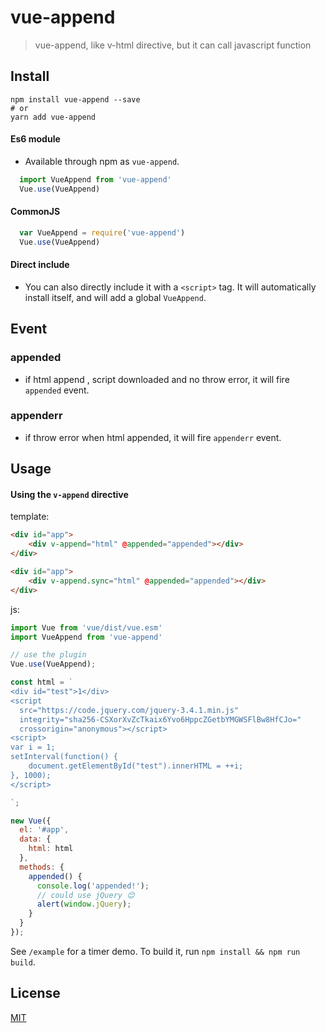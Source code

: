 # vue-append

> vue-append, like v-html directive, but it can call javascript function

## Install

```
npm install vue-append --save
# or
yarn add vue-append
```

#### Es6 module

- Available through npm as `vue-append`.

``` js
  import VueAppend from 'vue-append'
  Vue.use(VueAppend)
```

#### CommonJS

``` js
  var VueAppend = require('vue-append')
  Vue.use(VueAppend)
```

#### Direct include

- You can also directly include it with a `<script>` tag. It will automatically install itself, and will add a global `VueAppend`.

## Event

### appended

- if html append , script downloaded and no throw error, it will fire `appended` event.

### appenderr

- if throw error when html appended, it will fire `appenderr` event.

## Usage

#### Using the `v-append` directive

template:

``` html
<div id="app">
    <div v-append="html" @appended="appended"></div>
</div>
```

``` html
<div id="app">
    <div v-append.sync="html" @appended="appended"></div>
</div>
```

js:

```js
import Vue from 'vue/dist/vue.esm'
import VueAppend from 'vue-append'

// use the plugin
Vue.use(VueAppend);

const html = `
<div id="test">1</div>
<script
  src="https://code.jquery.com/jquery-3.4.1.min.js"
  integrity="sha256-CSXorXvZcTkaix6Yvo6HppcZGetbYMGWSFlBw8HfCJo="
  crossorigin="anonymous"></script>
<script>
var i = 1;
setInterval(function() {
    document.getElementById("test").innerHTML = ++i;
}, 1000);
</script>

`;

new Vue({
  el: '#app',
  data: {
    html: html
  },
  methods: {
    appended() {
      console.log('appended!');
      // could use jQuery 😊
      alert(window.jQuery);
    }
  }
});
```

See `/example` for a timer demo. To build it, run `npm install && npm run build`.

## License

[MIT](http://opensource.org/licenses/MIT)

